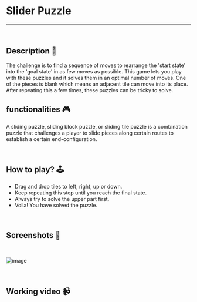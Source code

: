 # **Slider Puzzle** 

---

<br>

## **Description 📃**
The challenge is to find a sequence of moves to rearrange the 'start state' into the 'goal state' in as few moves as possible. This game lets you play with these puzzles and it solves them in an optimal number of moves. One of the pieces is blank which means an adjacent tile can move into its place. After repeating this a few times, these puzzles can be tricky to solve.

## **functionalities 🎮**
A sliding puzzle, sliding block puzzle, or sliding tile puzzle is a combination puzzle that challenges a player to slide pieces along certain routes to establish a certain end-configuration.

<br>

## **How to play? 🕹️**

- Drag and drop tiles to left, right, up or down.
- Keep repeating this step until you reach the final state.
- Always try to solve the upper part first.
- Voila! You have solved the puzzle.

<br>

## **Screenshots 📸**

<br>

![image](../../assets/images/Slider_Puzzle.png)

<br>

## **Working video 📹**
<!-- add your working video over here -->
